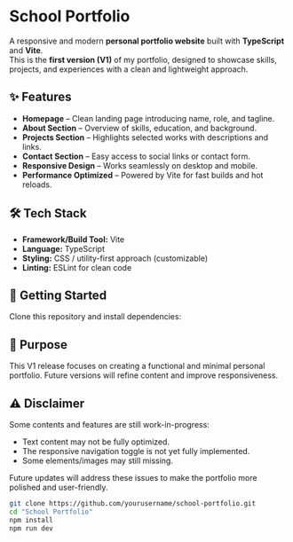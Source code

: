 # School Portfolio

A responsive and modern **personal portfolio website** built with **TypeScript** and **Vite**.  
This is the **first version (V1)** of my portfolio, designed to showcase skills, projects, and experiences with a clean and lightweight approach.  

## ✨ Features
- **Homepage** – Clean landing page introducing name, role, and tagline.  
- **About Section** – Overview of skills, education, and background.  
- **Projects Section** – Highlights selected works with descriptions and links.  
- **Contact Section** – Easy access to social links or contact form.  
- **Responsive Design** – Works seamlessly on desktop and mobile.  
- **Performance Optimized** – Powered by Vite for fast builds and hot reloads.  

## 🛠️ Tech Stack
- **Framework/Build Tool:** Vite  
- **Language:** TypeScript  
- **Styling:** CSS / utility-first approach (customizable)  
- **Linting:** ESLint for clean code  

## 🚀 Getting Started
Clone this repository and install dependencies:

## 📌 Purpose

This V1 release focuses on creating a functional and minimal personal portfolio.
Future versions will refine content and improve responsiveness.

## ⚠️ Disclaimer

Some contents and features are still work-in-progress:

- Text content may not be fully optimized.
- The responsive navigation toggle is not yet fully implemented.
- Some elements/images may still missing.

Future updates will address these issues to make the portfolio more polished and user-friendly.

```bash
git clone https://github.com/yourusername/school-portfolio.git
cd "School Portfolio"
npm install
npm run dev

